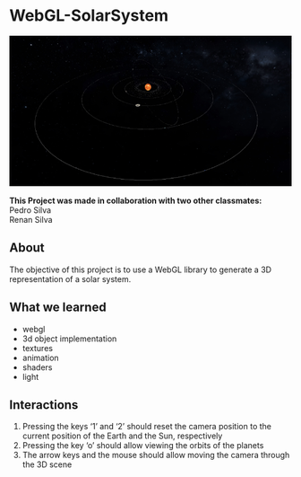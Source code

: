 # WebGL-SolarSystem

![Project IMG](SolarSystem.png)

**This Project was made in collaboration with two other classmates:**<br>
Pedro Silva <br>
Renan Silva <br>

## About
The objective of this project is to use a WebGL library to generate a 3D representation of a solar system.

## What we learned
 - webgl
 - 3d object implementation
 - textures
 - animation
 - shaders
 - light

## Interactions
1. Pressing the keys ‘1’ and ‘2’ should reset the camera position to the current position of the Earth and the Sun, respectively
2. Pressing the key ‘o’ should allow viewing the orbits of the planets
3. The arrow keys and the mouse should allow moving the camera through the 3D scene
